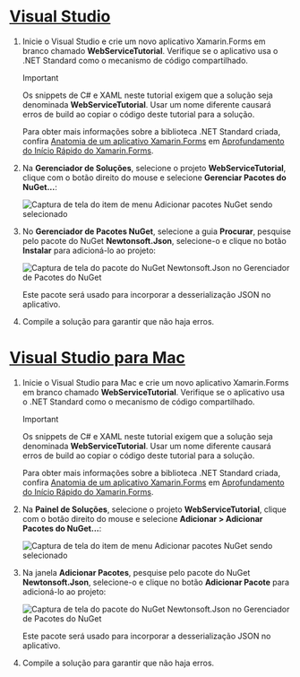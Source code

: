 # <a name="visual-studiotabvswin"></a>[Visual Studio](#tab/vswin)

1. Inicie o Visual Studio e crie um novo aplicativo Xamarin.Forms em branco chamado **WebServiceTutorial**. Verifique se o aplicativo usa o .NET Standard como o mecanismo de código compartilhado.

    > [!IMPORTANT]
    > Os snippets de C# e XAML neste tutorial exigem que a solução seja denominada **WebServiceTutorial**. Usar um nome diferente causará erros de build ao copiar o código deste tutorial para a solução.

    Para obter mais informações sobre a biblioteca .NET Standard criada, confira [Anatomia de um aplicativo Xamarin.Forms](~/get-started/first-app/index.md) em [Aprofundamento do Início Rápido do Xamarin.Forms](~/get-started/first-app/index.md).

1. Na **Gerenciador de Soluções**, selecione o projeto **WebServiceTutorial**, clique com o botão direito do mouse e selecione **Gerenciar Pacotes do NuGet...**:

    ![Captura de tela do item de menu Adicionar pacotes NuGet sendo selecionado](../images/vs/add-nuget-packages.png "Item de menu Adicionar pacotes NuGet")

1. No **Gerenciador de Pacotes NuGet**, selecione a guia **Procurar**, pesquise pelo pacote do NuGet **Newtonsoft.Json**, selecione-o e clique no botão **Instalar** para adicioná-lo ao projeto:

    ![Captura de tela do pacote do NuGet Newtonsoft.Json no Gerenciador de Pacotes do NuGet](../images/vs/add-package.png "Pacote do NuGet Newtonsoft.Json")

    Este pacote será usado para incorporar a desserialização JSON no aplicativo.

1. Compile a solução para garantir que não haja erros.

# <a name="visual-studio-for-mactabvsmac"></a>[Visual Studio para Mac](#tab/vsmac)

1. Inicie o Visual Studio para Mac e crie um novo aplicativo Xamarin.Forms em branco chamado **WebServiceTutorial**. Verifique se o aplicativo usa o .NET Standard como o mecanismo de código compartilhado.

    > [!IMPORTANT]
    > Os snippets de C# e XAML neste tutorial exigem que a solução seja denominada **WebServiceTutorial**. Usar um nome diferente causará erros de build ao copiar o código deste tutorial para a solução.

    Para obter mais informações sobre a biblioteca .NET Standard criada, confira [Anatomia de um aplicativo Xamarin.Forms](~/get-started/first-app/index.md) em [Aprofundamento do Início Rápido do Xamarin.Forms](~/get-started/first-app/index.md).

1. Na **Painel de Soluções**, selecione o projeto **WebServiceTutorial**, clique com o botão direito do mouse e selecione **Adicionar > Adicionar Pacotes do NuGet...**:

    ![Captura de tela do item de menu Adicionar pacotes NuGet sendo selecionado](../images/vsmac/add-nuget-packages.png "Item de menu Adicionar pacotes NuGet")

1. Na janela **Adicionar Pacotes**, pesquise pelo pacote do NuGet **Newtonsoft.Json**, selecione-o e clique no botão **Adicionar Pacote** para adicioná-lo ao projeto:

    ![Captura de tela do pacote do NuGet Newtonsoft.Json no Gerenciador de Pacotes do NuGet](../images/vsmac/add-package.png "Pacote do NuGet Newtonsoft.Json")

    Este pacote será usado para incorporar a desserialização JSON no aplicativo.

1. Compile a solução para garantir que não haja erros.
